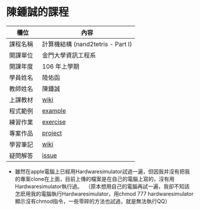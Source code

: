# 陳鍾誠的課程

欄位       |  內容
----------|----------------------------
課程名稱   | 計算機結構 (nand2tetris - Part I)
開課單位   | 金門大學資訊工程系
開課年度   | 106 年上學期
學員姓名   | 陸佑函
教師姓名   | 陳鍾誠
上課教材   | [wiki](https://github.com/cccnqu/co106a/wiki)
程式範例   | [example](example)
練習作業   | [exercise](exercise)
專案作品   | [project](project)
學習筆記   | [wiki](../../wiki)
疑問解答   | [issue](https://github.com/cccnqu/co106a/issues)

* 雖然在apple電腦上已經用Hardwaresimulator試過一遍，但因我并沒有把我的專案clone在上面，目前上傳的檔案是在自己的電腦上寫的，沒有用Hardwaresimulator執行過。
  （原本想用自己的電腦再試一遍，我卻不知該怎麽用我的電腦執行Hardwaresimulator，用chmod 777 hardwaresimulator顯示沒有chmod指令，一些零碎的方法也試過，就是無法執行QQ）
